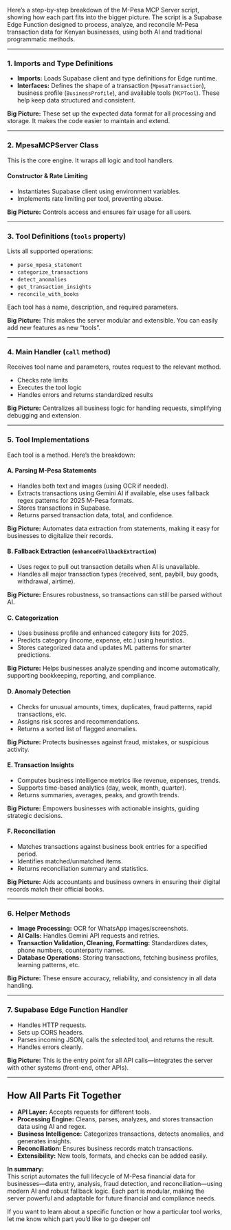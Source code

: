 Here’s a step-by-step breakdown of the M-Pesa MCP Server script, showing how each part fits into the bigger picture. The script is a Supabase Edge Function designed to process, analyze, and reconcile M-Pesa transaction data for Kenyan businesses, using both AI and traditional programmatic methods.

---

### 1. **Imports and Type Definitions**
- **Imports:** Loads Supabase client and type definitions for Edge runtime.
- **Interfaces:** Defines the shape of a transaction (`MpesaTransaction`), business profile (`BusinessProfile`), and available tools (`MCPTool`). These help keep data structured and consistent.

**Big Picture:** These set up the expected data format for all processing and storage. It makes the code easier to maintain and extend.

---

### 2. **MpesaMCPServer Class**
This is the core engine. It wraps all logic and tool handlers.

#### **Constructor & Rate Limiting**
- Instantiates Supabase client using environment variables.
- Implements rate limiting per tool, preventing abuse.

**Big Picture:** Controls access and ensures fair usage for all users.

---

### 3. **Tool Definitions (`tools` property)**
Lists all supported operations:
- `parse_mpesa_statement`
- `categorize_transactions`
- `detect_anomalies`
- `get_transaction_insights`
- `reconcile_with_books`

Each tool has a name, description, and required parameters.

**Big Picture:** This makes the server modular and extensible. You can easily add new features as new “tools”.

---

### 4. **Main Handler (`call` method)**
Receives tool name and parameters, routes request to the relevant method.
- Checks rate limits
- Executes the tool logic
- Handles errors and returns standardized results

**Big Picture:** Centralizes all business logic for handling requests, simplifying debugging and extension.

---

### 5. **Tool Implementations**
Each tool is a method. Here’s the breakdown:

#### **A. Parsing M-Pesa Statements**
- Handles both text and images (using OCR if needed).
- Extracts transactions using Gemini AI if available, else uses fallback regex patterns for 2025 M-Pesa formats.
- Stores transactions in Supabase.
- Returns parsed transaction data, total, and confidence.

**Big Picture:** Automates data extraction from statements, making it easy for businesses to digitalize their records.

#### **B. Fallback Extraction (`enhancedFallbackExtraction`)**
- Uses regex to pull out transaction details when AI is unavailable.
- Handles all major transaction types (received, sent, paybill, buy goods, withdrawal, airtime).

**Big Picture:** Ensures robustness, so transactions can still be parsed without AI.

#### **C. Categorization**
- Uses business profile and enhanced category lists for 2025.
- Predicts category (income, expense, etc.) using heuristics.
- Stores categorized data and updates ML patterns for smarter predictions.

**Big Picture:** Helps businesses analyze spending and income automatically, supporting bookkeeping, reporting, and compliance.

#### **D. Anomaly Detection**
- Checks for unusual amounts, times, duplicates, fraud patterns, rapid transactions, etc.
- Assigns risk scores and recommendations.
- Returns a sorted list of flagged anomalies.

**Big Picture:** Protects businesses against fraud, mistakes, or suspicious activity.

#### **E. Transaction Insights**
- Computes business intelligence metrics like revenue, expenses, trends.
- Supports time-based analytics (day, week, month, quarter).
- Returns summaries, averages, peaks, and growth trends.

**Big Picture:** Empowers businesses with actionable insights, guiding strategic decisions.

#### **F. Reconciliation**
- Matches transactions against business book entries for a specified period.
- Identifies matched/unmatched items.
- Returns reconciliation summary and statistics.

**Big Picture:** Aids accountants and business owners in ensuring their digital records match their official books.

---

### 6. **Helper Methods**
- **Image Processing:** OCR for WhatsApp images/screenshots.
- **AI Calls:** Handles Gemini API requests and retries.
- **Transaction Validation, Cleaning, Formatting:** Standardizes dates, phone numbers, counterparty names.
- **Database Operations:** Storing transactions, fetching business profiles, learning patterns, etc.

**Big Picture:** These ensure accuracy, reliability, and consistency in all data handling.

---

### 7. **Supabase Edge Function Handler**
- Handles HTTP requests.
- Sets up CORS headers.
- Parses incoming JSON, calls the selected tool, and returns the result.
- Handles errors cleanly.

**Big Picture:** This is the entry point for all API calls—integrates the server with other systems (front-end, other APIs).

---

## **How All Parts Fit Together**

- **API Layer:** Accepts requests for different tools.
- **Processing Engine:** Cleans, parses, analyzes, and stores transaction data using AI and regex.
- **Business Intelligence:** Categorizes transactions, detects anomalies, and generates insights.
- **Reconciliation:** Ensures business records match transactions.
- **Extensibility:** New tools, formats, and checks can be added easily.

**In summary:**  
This script automates the full lifecycle of M-Pesa financial data for businesses—data entry, analysis, fraud detection, and reconciliation—using modern AI and robust fallback logic. Each part is modular, making the server powerful and adaptable for future financial and compliance needs.

If you want to learn about a specific function or how a particular tool works, let me know which part you’d like to go deeper on!
